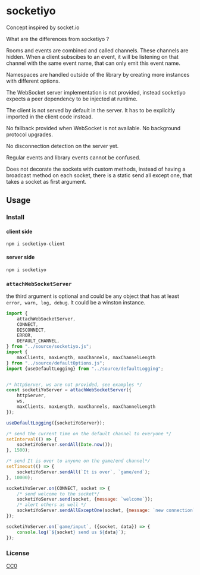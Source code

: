 # socketiyo


Concept inspired by socket.io

What are the differences from socketiyo ?

Rooms and events are combined and called channels. These channels are hidden. When a client subscibes to an event, it will be listening on that channel with the same event name, that can only emit this event name.

Namespaces are handled outside of the library by creating more instances with different options.

The WebSocket server implementation is not provided, instead socketiyo expects a peer dependency to be injected at runtime.

The client is not served by default in the server. It has to be explicitly imported in the client code instead.

No fallback provided when WebSocket is not available. No background protocol upgrades.

No disconnection detection on the server yet.

Regular events and library events cannot be confused.

Does not decorate the sockets with custom methods, instead of having a broadcast method on each socket, there is a static send all except one, that takes a socket as first argument.

## Usage

### Install

#### client side

`npm i socketiyo-client`

#### server side

`npm i socketiyo`

### `attachWebSocketServer`

the third argument is optional and could be any object that has at least `error, warn, log, debug`. It could be a winston instance.

```js
import {
    attachWebSocketServer,
    CONNECT,
    DISCONNECT,
	ERROR,
	DEFAULT_CHANNEL,
} from "../source/socketiyo.js";
import {
    maxClients, maxLength, maxChannels, maxChannelLength
} from "../source/defaultOptions.js";
import {useDefaultLogging} from "../source/defaultLogging";


/* httpServer, ws are not provided, see examples */
const socketiYoServer = attachWebSocketServer({
    httpServer,
    ws,
    maxClients, maxLength, maxChannels, maxChannelLength
});

useDefaultLogging({socketiYoServer});

/* send the current time on the default channel to everyone */
setInterval(() => {
    socketiYoServer.sendAll(Date.now());
}, 1500);

/* send It is over to anyone on the game/end channel*/
setTimeout(() => {
    socketiYoServer.sendAll(`It is over`, `game/end`);
}, 10000);

socketiYoServer.on(CONNECT, socket => {
    /* send welcome to the socket*/
    socketiYoServer.send(socket, {message: `welcome`});
    /* alert others as well */
    socketiYoServer.sendAllExceptOne(socket, {message: `new connection`});
});

socketiYoServer.on(`game/input`, ({socket, data}) => {
    console.log(`${socket} send us ${data}`);
});
```

### License

[CC0](./license.txt)